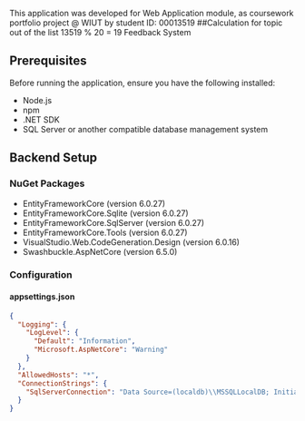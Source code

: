 This application was developed for Web
Application module, as coursework portfolio project @ WIUT by student ID: 00013519
##Calculation for topic out of the list
13519 % 20 = 19 Feedback System
## Prerequisites
Before running the application, ensure you have the following installed:
- Node.js
- npm
- .NET SDK
- SQL Server or another compatible database management system

## Backend Setup
### NuGet Packages
- EntityFrameworkCore (version 6.0.27)
- EntityFrameworkCore.Sqlite (version 6.0.27)
- EntityFrameworkCore.SqlServer (version 6.0.27)
- EntityFrameworkCore.Tools (version 6.0.27)
- VisualStudio.Web.CodeGeneration.Design (version 6.0.16)
- Swashbuckle.AspNetCore (version 6.5.0)

### Configuration
#### appsettings.json
```json
{
  "Logging": {
    "LogLevel": {
      "Default": "Information",
      "Microsoft.AspNetCore": "Warning"
    }
  },
  "AllowedHosts": "*",
  "ConnectionStrings": {
    "SqlServerConnection": "Data Source=(localdb)\\MSSQLLocalDB; Initial Catalog=ToDoItems;Integrated Security=True;"
  }
}
